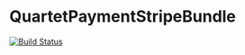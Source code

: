 # QuartetPaymentStripeBundle

[![Build Status](https://travis-ci.org/quartetcom/QuartetPaymentStripeBundle.svg?branch=master)](https://travis-ci.org/quartetcom/QuartetPaymentStripeBundle)
